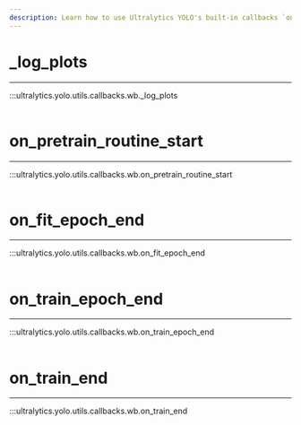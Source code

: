```yaml
---
description: Learn how to use Ultralytics YOLO's built-in callbacks `on_pretrain_routine_start` and `on_train_epoch_end` for improved training performance.
---
```


# _log_plots
---
:::ultralytics.yolo.utils.callbacks.wb._log_plots
<br><br>

# on_pretrain_routine_start
---
:::ultralytics.yolo.utils.callbacks.wb.on_pretrain_routine_start
<br><br>

# on_fit_epoch_end
---
:::ultralytics.yolo.utils.callbacks.wb.on_fit_epoch_end
<br><br>

# on_train_epoch_end
---
:::ultralytics.yolo.utils.callbacks.wb.on_train_epoch_end
<br><br>

# on_train_end
---
:::ultralytics.yolo.utils.callbacks.wb.on_train_end
<br><br>
